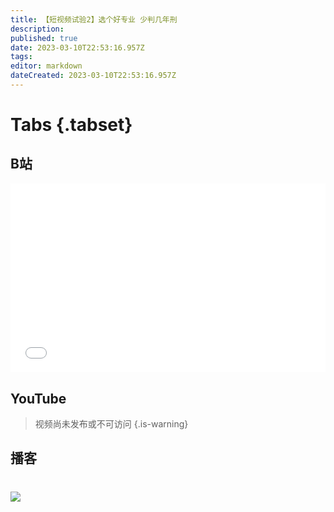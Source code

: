 ```yaml
---
title: 【短视频试验2】选个好专业 少判几年刑
description: 
published: true
date: 2023-03-10T22:53:16.957Z
tags: 
editor: markdown
dateCreated: 2023-03-10T22:53:16.957Z
---
```


# Tabs {.tabset}
## B站
<div style="position: relative; padding: 30% 45%;">
<iframe style="position: absolute; width: 100%; height: 100%; left: 0; top: 0;" src="//player.bilibili.com/player.html?&bvid=BV17s4y157R5&page=1&as_wide=1&high_quality=1&danmaku=1&autoplay=0" scrolling="no" border="0" frameborder="no" framespacing="0" allowfullscreen="true"></iframe>
</div>

## YouTube
> 视频尚未发布或不可访问
{.is-warning}

  
## 播客
<div class="podcast-player"></div>

# 

![](https://img.bedtime.news/2023/03/11/640bb41c156aa.png)